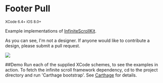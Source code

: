 Footer Pull
===========

<sup>XCode 6.4+ iOS 8.0+</sup>

Example implementations of [InfiniteScrollKit](https://github.com/rob-nash/InfiniteScrollKit.git).

As you can see, I'm not a designer. If anyone would like to contribute a design, please submit a pull request.

![](http://i.imgur.com/eYyPetI.gif)

##Demo
Run each of the supplied XCode schemes, to see the examples in action. To fetch the infinite scroll framework dependency, cd to the project directory and run 'Carthage bootstrap'. See [Carthage](https://github.com/Carthage/Carthage#adding-frameworks-to-an-application) for details.
